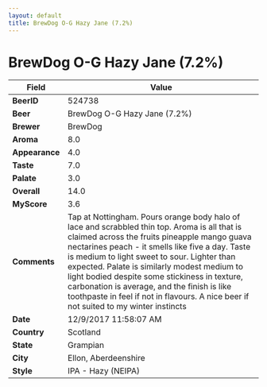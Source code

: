 ```yaml
---
layout: default
title: BrewDog O-G Hazy Jane (7.2%)
---
```


# BrewDog O-G Hazy Jane (7.2%)

| Field         | Value     |
|---------------|-----------|
| **BeerID** | 524738 |
| **Beer** | BrewDog O-G Hazy Jane (7.2%) |
| **Brewer** | BrewDog |
| **Aroma** | 8.0 |
| **Appearance** | 4.0 |
| **Taste** | 7.0 |
| **Palate** | 3.0 |
| **Overall** | 14.0 |
| **MyScore** | 3.6 |
| **Comments** | Tap at Nottingham. Pours orange body halo of lace and scrabbled thin top. Aroma is all that is claimed across the fruits pineapple mango guava nectarines peach - it smells like five a day. Taste is medium to light sweet to sour. Lighter than expected. Palate is similarly modest medium to light bodied despite some stickiness in texture, carbonation is average, and the finish is like toothpaste in feel if not in flavours. A nice beer if not suited to my winter instincts  |
| **Date** | 12/9/2017 11:58:07 AM |
| **Country** | Scotland |
| **State** | Grampian |
| **City** | Ellon, Aberdeenshire |
| **Style** | IPA - Hazy (NEIPA) |
